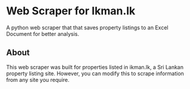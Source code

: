 # Web Scraper for Ikman.lk
A python web scraper that that saves property listings to an Excel Document for better analysis.

## About

This web scraper was built for properties listed in ikman.lk, a Sri Lankan property listing site.
However, you can modify this to scrape information from any site you require.
